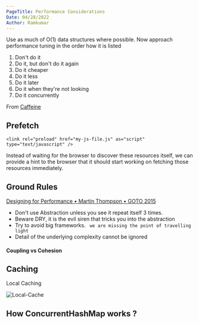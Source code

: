 ```yaml
---
PageTitle: Performance Considerations
Date: 04/28/2022
Author: Ramkumar    
---
```



Use as much of O(1) data structures where possible. Now approach performance tuning in the order how it is listed

1. Don't do it
2. Do it, but don't do it again
3. Do it cheaper
4. Do it less
5. Do it later
6. Do it when they're not looking
7. Do it concurrently

From [Caffeine](https://docs.google.com/presentation/d/1NlDxyXsUG1qlVHMl4vsUUBQfAJ2c2NsFPNPr2qymIBs/edit#slide=id.g833e19c165_1_641)


## Prefetch 

```
<link rel="preload" href="my-js-file.js" as="script" type="text/javascript" />

```

Instead of waiting for the browser to discover these resources itself, we can provide a hint to the browser that it should start working on fetching those resources immediately.


## Ground Rules 

[Designing for Performance • Martin Thompson • GOTO 2015](https://www.youtube.com/watch?v=fDGWWpHlzvw)

- Don't use Abstraction unless you see it repeat itself 3 times. 
- Beware DRY, it is the evil siren that tricks you into the abstraction
- Try to avoid big frameworks. ` we are missing the point of travelling light`
- Detail of the underlying complexity cannot be ignored 


#### Coupling vs Cohesion 




## Caching


Local Caching

<img src="https://i.ibb.co/ZxW3LS5/Local-Cache.png" alt="Local-Cache" border="0">





## How ConcurrentHashMap works ? 





